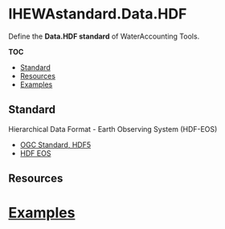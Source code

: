 # IHEWAstandard.Data.HDF

Define the **Data.HDF standard** of WaterAccounting Tools.

**TOC**

  - [Standard](#standard)
  - [Resources](#resources)
  - [Examples](#examples)


## Standard

Hierarchical Data Format - Earth Observing System (HDF-EOS)

  - [OGC Standard, HDF5](https://www.opengeospatial.org/standards/HDF5)
  - [HDF EOS](https://hdfeos.org/)


## Resources


# [Examples](examples/README.md#hdf)
